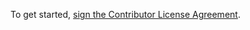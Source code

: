 To get started, <a href="http://www.clahub.com/agreements/mysensors/Vera">sign the Contributor License Agreement</a>.